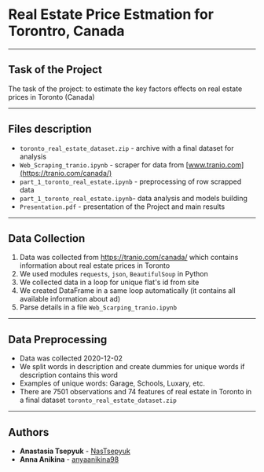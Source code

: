 # Real Estate Price Estmation for Torontro, Canada
***
## Task of the Project
The task of the project: to estimate the key factors effects on real estate prices in Toronto (Canada)
***
## Files description
* `toronto_real_estate_dataset.zip` - archive with a final dataset for analysis
* `Web_Scraping_tranio.ipynb` - scraper for data from [www.tranio.com](https://tranio.com/canada/)
* `part_1_toronto_real_estate.ipynb` - preprocessing of row scrapped data
* `part_1_toronto_real_estate.ipynb`- data analysis and models building
* `Presentation.pdf` - presentation of the Project and main results
***
## Data Collection
1) Data was collected from https://tranio.com/canada/ which contains information about real estate prices in Toronto
2) We used modules `requests`, `json`, `BeautifulSoup` in Python
3) We collected data in a loop for unique flat's id from site
4) We created DataFrame in a same loop automatically (it contains all available information about ad)
5) Parse details in a file `Web_Scarping_tranio.ipynb`
***
## Data Preprocessing
* Data was collected 2020-12-02
* We split words in description and create dummies for unique words if description contains this word
* Examples of unique words: Garage, Schools, Luxary, etc.
* There are 7501 observations and 74 features of real estate in Toronto in a final dataset `toronto_real_estate_dataset.zip`
***
## Authors
* **Anastasia Tsepyuk**  - [NasTsepyuk](https://github.com/NasTsepyuk)
* **Anna Anikina**  - [anyaanikina98](https://github.com/anyaanikina98)
